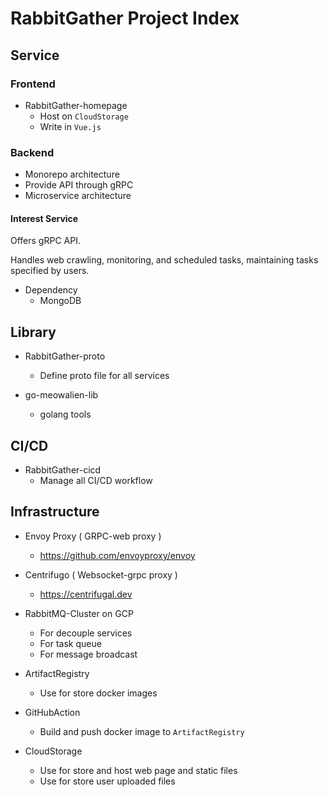# RabbitGather Project Index

## Service

### Frontend
- RabbitGather-homepage
  - Host on `CloudStorage`
  - Write in `Vue.js`


### Backend
- Monorepo architecture
- Provide API through gRPC
- Microservice architecture

#### Interest Service
Offers gRPC API.

Handles web crawling, monitoring, and scheduled tasks, maintaining tasks specified by users.
- Dependency
  - MongoDB


## Library
  - RabbitGather-proto
    - Define proto file for all services

  - go-meowalien-lib
    - golang tools 


## CI/CD
  - RabbitGather-cicd
    - Manage all CI/CD workflow


## Infrastructure
- Envoy Proxy ( GRPC-web proxy )
  - https://github.com/envoyproxy/envoy

- Centrifugo ( Websocket-grpc proxy )
  - https://centrifugal.dev

- RabbitMQ-Cluster on GCP
  - For decouple services
  - For task queue
  - For message broadcast

- ArtifactRegistry
  - Use for store docker images

- GitHubAction
  - Build and push docker image to `ArtifactRegistry`

- CloudStorage
  - Use for store and host web page and static files
  - Use for store user uploaded files






[//]: # ()
[//]: # (- MySQL&#40;CloudSQL&#41;)

[//]: # (  - Use for store transactional data)

[//]: # (  - Use to store key data that need to be consistent, reliable, and ACID)

[//]: # ()
[//]: # (- Firestore)

[//]: # (  - Use for store semi-structured data for fast query and search)

[//]: # (  - Use for store user generated data)

[//]: # ()
[//]: # (- Kafka/CloudPubSub/CloudDataFlow)

[//]: # (    - Use for analyzing big data)



